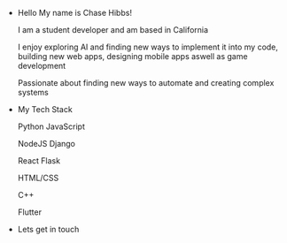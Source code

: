 - Hello My name is Chase Hibbs!

  I am a student developer and am based in California

  I enjoy exploring AI and finding new ways to implement it into my code, building new web apps, designing mobile apps aswell as
  game development

  Passionate about finding new ways to automate and creating complex systems

- My Tech Stack

  Python  JavaScript

  NodeJS  Django

  React   Flask


  

  
  HTML/CSS

  C++

  Flutter

- Lets get in touch

  
